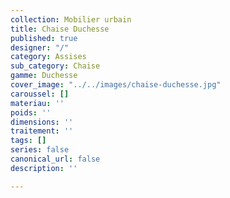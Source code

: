 ```yaml
---
collection: Mobilier urbain
title: Chaise Duchesse
published: true
designer: "/"
category: Assises
sub_category: Chaise
gamme: Duchesse
cover_image: "../../images/chaise-duchesse.jpg"
caroussel: []
materiau: ''
poids: ''
dimensions: ''
traitement: ''
tags: []
series: false
canonical_url: false
description: ''

---
```

